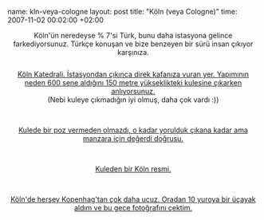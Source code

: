 name: kln-veya-cologne
layout: post
title: "Köln (veya Cologne)"
time: 2007-11-02 00:02:00 +02:00

<center>Köln'ün neredeyse % 7'si Türk, bunu daha istasyona gelince farkediyorsunuz. Türkçe konuşan ve bize benzeyen bir sürü insan çıkıyor karşınıza. <br /><br /><a href="http://4.bp.blogspot.com/_AZvuJ9kmERM/RypOdQxekvI/AAAAAAAAAT4/5g14NnYYbAA/s1600-h/DSCN7401.JPG"><img style="margin: 0px auto 10px; display: block; text-align: center; cursor: pointer;" src="http://4.bp.blogspot.com/_AZvuJ9kmERM/RypOdQxekvI/AAAAAAAAAT4/5g14NnYYbAA/s400/DSCN7401.JPG" alt="" id="BLOGGER_PHOTO_ID_5127997390340395762" border="0" />Köln Katedrali. İstasyondan çıkınca direk kafanıza vuran yer. Yapımının neden 600 sene aldığını 150 metre yükseklikteki kulesine çıkarken anlıyorsunuz. </a><br />(Nebi kuleye çıkmadığın iyi olmuş, daha çok vardı :))<br /><br /><br /><a href="http://4.bp.blogspot.com/_AZvuJ9kmERM/RypO0QxekyI/AAAAAAAAAUQ/_7ozCbqu77Q/s1600-h/DSCN7453.JPG"><img style="margin: 0px auto 10px; display: block; text-align: center; cursor: pointer;" src="http://4.bp.blogspot.com/_AZvuJ9kmERM/RypO0QxekyI/AAAAAAAAAUQ/_7ozCbqu77Q/s400/DSCN7453.JPG" alt="" id="BLOGGER_PHOTO_ID_5127997785477387042" border="0" />Kulede bir poz vermeden olmazdı, o kadar yorulduk çıkana kadar ama manzara için değerdi doğrusu.</a><br /><br /><br /><a href="http://3.bp.blogspot.com/_AZvuJ9kmERM/RypOeAxekwI/AAAAAAAAAUA/Q-Ai-AeOJfg/s1600-h/DSCN7427.JPG"><img style="margin: 0px auto 10px; display: block; text-align: center; cursor: pointer;" src="http://3.bp.blogspot.com/_AZvuJ9kmERM/RypOeAxekwI/AAAAAAAAAUA/Q-Ai-AeOJfg/s400/DSCN7427.JPG" alt="" id="BLOGGER_PHOTO_ID_5127997403225297666" border="0" />Kuleden bir Köln resmi.</a><br /><br /><br /><a href="http://4.bp.blogspot.com/_AZvuJ9kmERM/RypOeQxekxI/AAAAAAAAAUI/49N5ZncrrKU/s1600-h/DSCN7484.JPG"><img style="margin: 0px auto 10px; display: block; text-align: center; cursor: pointer;" src="http://4.bp.blogspot.com/_AZvuJ9kmERM/RypOeQxekxI/AAAAAAAAAUI/49N5ZncrrKU/s400/DSCN7484.JPG" alt="" id="BLOGGER_PHOTO_ID_5127997407520264978" border="0" />Köln'de herşey Kopenhag'tan çok daha ucuz. Oradan 10 yuroya bir üçayak aldım ve bu gece fotoğrafını çektim.</a></center>
